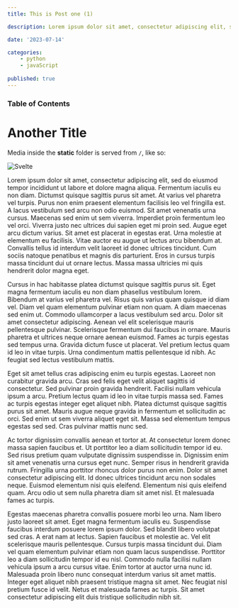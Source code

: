 ```yaml
---
title: This is Post one (1)

description: Lorem ipsum dolor sit amet, consectetur adipiscing elit, sed do eiusmod tempor incididunt ut labore et dolore magna aliqua.

date: '2023-07-14'

categories:
    - python
    - javaScript
    
published: true
---
```


### Table of Contents

# Another Title

Media inside the **static** folder is served from `/`, like so:

![Svelte](/favicon.png)

Lorem ipsum dolor sit amet, consectetur adipiscing elit, sed do eiusmod tempor incididunt ut labore et dolore magna aliqua. Fermentum iaculis eu non diam. Dictumst quisque sagittis purus sit amet. At varius vel pharetra vel turpis. Purus non enim praesent elementum facilisis leo vel fringilla est. A lacus vestibulum sed arcu non odio euismod. Sit amet venenatis urna cursus. Maecenas sed enim ut sem viverra. Imperdiet proin fermentum leo vel orci. Viverra justo nec ultrices dui sapien eget mi proin sed. Augue eget arcu dictum varius. Sit amet est placerat in egestas erat. Urna molestie at elementum eu facilisis. Vitae auctor eu augue ut lectus arcu bibendum at. Convallis tellus id interdum velit laoreet id donec ultrices tincidunt. Cum sociis natoque penatibus et magnis dis parturient. Eros in cursus turpis massa tincidunt dui ut ornare lectus. Massa massa ultricies mi quis hendrerit dolor magna eget.

Cursus in hac habitasse platea dictumst quisque sagittis purus sit. Eget magna fermentum iaculis eu non diam phasellus vestibulum lorem. Bibendum at varius vel pharetra vel. Risus quis varius quam quisque id diam vel. Diam vel quam elementum pulvinar etiam non quam. A diam maecenas sed enim ut. Commodo ullamcorper a lacus vestibulum sed arcu. Dolor sit amet consectetur adipiscing. Aenean vel elit scelerisque mauris pellentesque pulvinar. Scelerisque fermentum dui faucibus in ornare. Mauris pharetra et ultrices neque ornare aenean euismod. Fames ac turpis egestas sed tempus urna. Gravida dictum fusce ut placerat. Vel pretium lectus quam id leo in vitae turpis. Urna condimentum mattis pellentesque id nibh. Ac feugiat sed lectus vestibulum mattis.

Eget sit amet tellus cras adipiscing enim eu turpis egestas. Laoreet non curabitur gravida arcu. Cras sed felis eget velit aliquet sagittis id consectetur. Sed pulvinar proin gravida hendrerit. Facilisi nullam vehicula ipsum a arcu. Pretium lectus quam id leo in vitae turpis massa sed. Fames ac turpis egestas integer eget aliquet nibh. Platea dictumst quisque sagittis purus sit amet. Mauris augue neque gravida in fermentum et sollicitudin ac orci. Sed enim ut sem viverra aliquet eget sit. Massa sed elementum tempus egestas sed sed. Cras pulvinar mattis nunc sed.

Ac tortor dignissim convallis aenean et tortor at. At consectetur lorem donec massa sapien faucibus et. Ut porttitor leo a diam sollicitudin tempor id eu. Sed risus pretium quam vulputate dignissim suspendisse in. Dignissim enim sit amet venenatis urna cursus eget nunc. Semper risus in hendrerit gravida rutrum. Fringilla urna porttitor rhoncus dolor purus non enim. Dolor sit amet consectetur adipiscing elit. Id donec ultrices tincidunt arcu non sodales neque. Euismod elementum nisi quis eleifend. Elementum nisi quis eleifend quam. Arcu odio ut sem nulla pharetra diam sit amet nisl. Et malesuada fames ac turpis.

Egestas maecenas pharetra convallis posuere morbi leo urna. Nam libero justo laoreet sit amet. Eget magna fermentum iaculis eu. Suspendisse faucibus interdum posuere lorem ipsum dolor. Sed blandit libero volutpat sed cras. A erat nam at lectus. Sapien faucibus et molestie ac. Vel elit scelerisque mauris pellentesque. Cursus turpis massa tincidunt dui. Diam vel quam elementum pulvinar etiam non quam lacus suspendisse. Porttitor leo a diam sollicitudin tempor id eu nisl. Commodo nulla facilisi nullam vehicula ipsum a arcu cursus vitae. Enim tortor at auctor urna nunc id. Malesuada proin libero nunc consequat interdum varius sit amet mattis. Integer eget aliquet nibh praesent tristique magna sit amet. Nec feugiat nisl pretium fusce id velit. Netus et malesuada fames ac turpis. Sit amet consectetur adipiscing elit duis tristique sollicitudin nibh sit.
